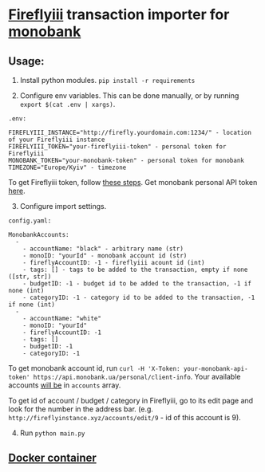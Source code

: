 # [Fireflyiii](https://www.firefly-iii.org/) transaction importer for [monobank](https://www.monobank.ua/)

## Usage:
1. Install python modules. `pip install -r requirements`

2. Configure env variables. This can be done manually, or by running `export $(cat .env | xargs)`.

`.env:`
```
FIREFLYIII_INSTANCE="http://firefly.yourdomain.com:1234/" - location of your Fireflyiii instance
FIREFLYIII_TOKEN="your-fireflyiii-token" - personal token for Fireflyiii
MONOBANK_TOKEN="your-monobank-token" - personal token for monobank
TIMEZONE="Europe/Kyiv" - timezone
```

To get Fireflyiii token, follow [these steps](https://docs.firefly-iii.org/firefly-iii/api/#personal-access-token). Get monobank personal API token [here](https://api.monobank.ua/).

3. Configure import settings.

`config.yaml:`
```
MonobankAccounts:
  -
    - accountName: "black" - arbitrary name (str)
    - monoID: "yourId" - monobank account id (str)
    - fireflyAccountID: -1 - fireflyiii acount id (int)
    - tags: [] - tags to be added to the transaction, empty if none ([str, str])
    - budgetID: -1 - budget id to be added to the transaction, -1 if none (int)
    - categoryID: -1 - category id to be added to the transaction, -1 if none (int)
  -
    - accountName: "white"
    - monoID: "yourId"
    - fireflyAccountID: -1
    - tags: []
    - budgetID: -1
    - categoryID: -1
```

To get monobank account id, run `curl -H 'X-Token: your-monobank-api-token' https://api.monobank.ua/personal/client-info`. Your available accounts [will be](https://api.monobank.ua/docs/#tag/Kliyentski-personalni-dani/paths/~1personal~1client-info/get) in `accounts` array.

To get id of account / budget / category in Fireflyiii, go to its edit page and look for the number in the address bar. (e.g. `http://fireflyinstance.xyz/accounts/edit/9` - id of this account is 9).

4. Run `python main.py`

## [Docker container](https://github.com/mariko357/fireflyiii-monobank-importer-docker)